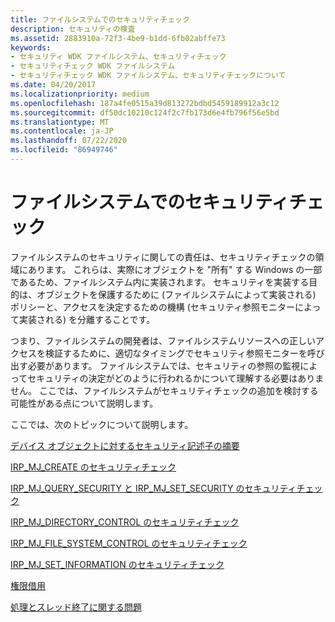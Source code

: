 ```yaml
---
title: ファイルシステムでのセキュリティチェック
description: セキュリティの検査
ms.assetid: 2883910a-72f3-4be9-b1dd-6fb02abffe73
keywords:
- セキュリティ WDK ファイルシステム、セキュリティチェック
- セキュリティチェック WDK ファイルシステム
- セキュリティチェック WDK ファイルシステム、セキュリティチェックについて
ms.date: 04/20/2017
ms.localizationpriority: medium
ms.openlocfilehash: 187a4fe0515a39d813272bdbd5459189912a3c12
ms.sourcegitcommit: df50dc10210c124f2c7fb173d6e4fb796f56e5bd
ms.translationtype: MT
ms.contentlocale: ja-JP
ms.lasthandoff: 07/22/2020
ms.locfileid: "86949746"
---
```

# <a name="security-checks-in-file-systems"></a>ファイルシステムでのセキュリティチェック

ファイルシステムのセキュリティに関しての責任は、セキュリティチェックの領域にあります。 これらは、実際にオブジェクトを "所有" する Windows の一部であるため、ファイルシステム内に実装されます。 セキュリティを実装する目的は、オブジェクトを保護するために (ファイルシステムによって実装される) ポリシーと、アクセスを決定するための機構 (セキュリティ参照モニターによって実装される) を分離することです。

つまり、ファイルシステムの開発者は、ファイルシステムリソースへの正しいアクセスを検証するために、適切なタイミングでセキュリティ参照モニターを呼び出す必要があります。 ファイルシステムでは、セキュリティの参照の監視によってセキュリティの決定がどのように行われるかについて理解する必要はありません。 ここでは、ファイルシステムがセキュリティチェックの追加を検討する可能性がある点について説明します。

ここでは、次のトピックについて説明します。

[デバイス オブジェクトに対するセキュリティ記述子の摘要](applying-security-descriptors-on-the-device-object.md)

[IRP_MJ_CREATE のセキュリティチェック](irp-mj-create-dispatch-routine.md)

[IRP_MJ_QUERY_SECURITY と IRP_MJ_SET_SECURITY のセキュリティチェック](irp-mj-query-security-and-irp-mj-set-security.md)

[IRP_MJ_DIRECTORY_CONTROL のセキュリティチェック](irp-mj-directory-control2.md)

[IRP_MJ_FILE_SYSTEM_CONTROL のセキュリティチェック](https://docs.microsoft.com/windows-hardware/drivers/ifs/irp-mj-file-system-control)

[IRP_MJ_SET_INFORMATION のセキュリティチェック](https://docs.microsoft.com/windows-hardware/drivers/ifs/irp-mj-set-information)

[権限借用](impersonation.md)

[処理とスレッド終了に関する問題](process-and-thread-termination-issues.md)
